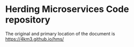 # Herding Microservices Code repository

The original and primary location of the document is https://4km3.github.io/hms/
